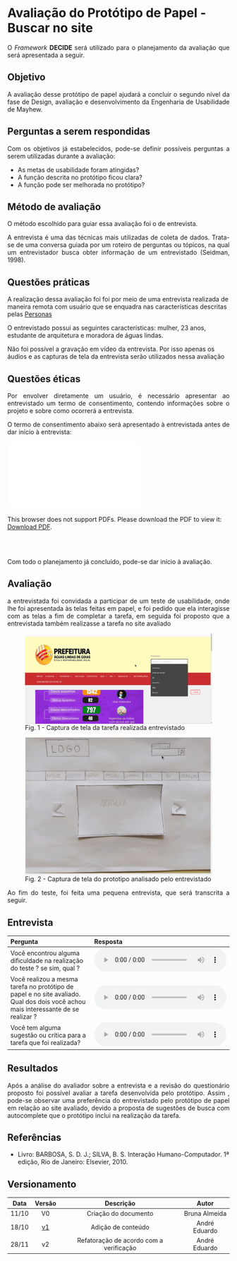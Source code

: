 # Avaliação do Protótipo de Papel - Buscar no site

<p align="justify">O <i>Framework</i> <b>DECIDE</b> será utilizado para o planejamento da avaliação que será apresentada a seguir.</p>

## Objetivo

<p align="justify">A avaliação desse protótipo de papel ajudará a concluir o segundo nível da fase de Design, avaliação e desenvolvimento da Engenharia de Usabilidade de Mayhew.</p>

## Perguntas a serem respondidas

<p align="justify">Com os objetivos já estabelecidos, pode-se definir possíveis perguntas a serem utilizadas durante a avaliação:</p>

- As metas de usabilidade foram atingidas?
- A função descrita no protótipo ficou clara?
- A função pode ser melhorada no protótipo?

## Método de avaliação

<p align="justify"> O método escolhido para guiar essa avaliação foi o de entrevista.</p>
<p align="justify">A  entrevista é uma das técnicas mais utilizadas de coleta de dados. Trata-se de uma conversa guiada por um roteiro de perguntas ou tópicos, na qual um entrevistador busca obter informação de um entrevistado (Seidman, 1998). </p>

## Questões práticas

A realização dessa avaliação foi foi por meio de uma entrevista realizada de maneira remota com usuário que se enquadra nas características descritas pelas <a href="../perfil_usuario/perfil_personas">Personas</a></p>

O entrevistado possui as seguintes características: mulher, 23 anos, estudante de arquitetura e moradora de águas lindas.

Não foi possível a gravação em vídeo da entrevista. Por isso apenas os áudios e as capturas de tela da entrevista serão utilizados nessa avaliação

## Questões éticas

<p align="justify">Por envolver diretamente um usuário, é necessário apresentar ao entrevistado um termo de consentimento, contendo informações sobre o projeto e sobre como ocorrerá a entrevista.</p>
<p align="justify">O termo de consentimento abaixo será apresentado à entrevistada antes de dar início à entrevista:</p>

<object data="../../imagens/TERMO_DE_CONSENTIMENTO_prot_papel.pdf" type="application/pdf" width="700px" height="500px">
<embed src="../../imagens/TERMO_DE_CONSENTIMENTO_prot_papel.pdf">
        <p>This browser does not support PDFs. Please download the PDF to view it: <a href="../../imagens/TERMO_DE_CONSENTIMENTO_prot_papel.pdf">Download PDF</a>.</p>
    </embed>
</object>
<br></br>

<p align="justify">Com todo o planejamento já concluído, pode-se dar início à avaliação.</p>

## Avaliação

<p align="justify">a entrevistada  foi convidada a participar de um teste de usabilidade, onde lhe foi apresentada às telas feitas em papel, e foi pedido que ela interagisse com as telas a fim de completar a tarefa, em seguida foi proposto que a entrevistada também realizasse a tarefa no site avaliado</p>

<figure>
<img align=center width="600" src="../../imagens/avaliacao/coleta_dados.gif">
<br>
<figcaption>Fig. 1 - Captura de tela da tarefa realizada entrevistado </a></figcaption>
</figure>
<figure>
<img align=center width="600" src="../../imagens/papel/papel_busca.gif">
<br>
<figcaption>Fig. 2 - Captura de tela do prototipo analisado pelo entrevistado  </a></figcaption>
</figure>

<p align="justify">Ao fim do teste, foi feita uma pequena entrevista, que será transcrita a seguir.</p>

## Entrevista

| Pergunta                                                                                                                           | Resposta                                                                                  |
| :--------------------------------------------------------------------------------------------------------------------------------- | :---------------------------------------------------------------------------------------- |
| Você encontrou alguma dificuldade na realização do teste ? se sim, qual ?                                                          | <audio controls><source src="../../imagens/papel/audio_01.mp3" type="audio/mpeg"></audio> |
| Você realizou a mesma tarefa no protótipo de papel e no site avaliado. Qual dos dois você achou mais interessante de se realizar ? | <audio controls><source src="../../imagens/papel/audio_02.mp3" type="audio/mpeg"></audio> |
| Você tem alguma sugestão ou crítica para a tarefa que foi realizada?                                                               | <audio controls><source src="../../imagens/papel/audio_03.mp3" type="audio/mpeg"></audio> |

## Resultados

<p align = "justify">Após a análise do avaliador sobre a entrevista e a revisão do questionário proposto foi possível avaliar a tarefa desenvolvida pelo protótipo. Assim , pode-se observar uma preferência do entrevistado pelo protótipo de papel em relação ao site avaliado, devido a proposta de sugestões de busca com autocomplete que o protótipo inclui na realização da tarefa.</p>

## Referências

- Livro: BARBOSA, S. D. J.; SILVA, B. S. Interação Humano-Computador. 1ª edição, Rio de Janeiro: Elsevier, 2010.

## Versionamento

| Data  |                Versão                |                Descrição                |     Autor     |
| :---: | :----------------------------------: | :-------------------------------------: | :-----------: |
| 11/10 |                  V0                  |          Criação do documento           | Bruna Almeida |
| 18/10 | <a href="../av_prototipo2_v1">v1</a> |           Adição de conteúdo            | André Eduardo |
| 28/11 |                  v2                  | Refatoração de acordo com a verificação | André Eduardo |

